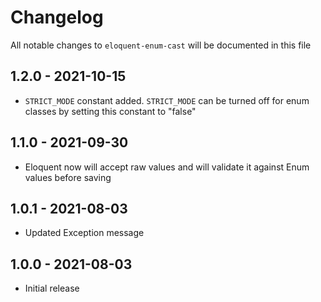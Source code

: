 # Changelog

All notable changes to `eloquent-enum-cast` will be documented in this file

## 1.2.0 - 2021-10-15

- `STRICT_MODE` constant added. `STRICT_MODE` can be turned off for enum classes by setting this constant to "false"

## 1.1.0 - 2021-09-30

- Eloquent now will accept raw values and will validate it against Enum values before saving

## 1.0.1 - 2021-08-03

- Updated Exception message

## 1.0.0 - 2021-08-03

- Initial release
